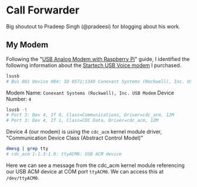 # Call Forwarder

Big shoutout to Pradeep Singh (@pradeesi) for blogging about his work.

## My Modem

Following the "[USB Analog Modem with Raspberry Pi](https://iotbytes.wordpress.com/usb-analog-modem-with-raspberry-pi/)" guide, I identified the following information about the [Startech USB Voice modem](https://www.startech.com/en-ca/networking-io/usb56kemh2) I purchased.

```sh
lsusb
# Bus 001 Device 004: ID 0572:1349 Conexant Systems (Rockwell), Inc. USB Modem
```

Modem Name: `Conexant Systems (Rockwell), Inc. USB Modem`
Device Number: `4`

```sh
lsusb -t
# Port 3: Dev 4, If 0, Class=Communications, Driver=cdc_acm, 12M
# Port 3: Dev 4, If 1, Class=CDC Data, Driver=cdc_acm, 12M
```

Device 4 (our modem) is using the `cdc_acm` kernel module driver, "Communication Device Class (Abstract Control Model)"

```sh
dmesg | grep tty
# cdc_acm 1-1.3:1.0: ttyACM0: USB ACM device
```

Here we can see a message from the cdc_acm kernel module referencing our USB ACM device at COM port `ttyACM0`. We can access this at `/dev/ttyACM0`.
